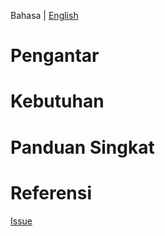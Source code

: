 Bahasa | [English](/readme-en.md)

# Pengantar


# Kebutuhan


# Panduan Singkat


# Referensi


[Issue](https://github.com/fuadsuyudi/pyjeh-api/issues)